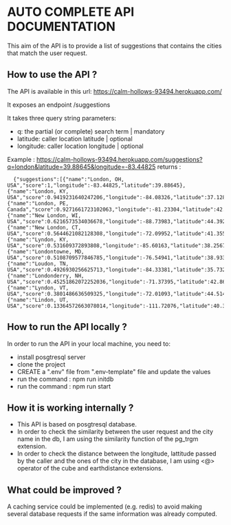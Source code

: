 # AUTO COMPLETE API DOCUMENTATION

This aim of the API is to provide a list of suggestions that contains the cities that match the user request.

## How to use the API ?

The API is available in this url: https://calm-hollows-93494.herokuapp.com/

It exposes an endpoint /suggestions 

It takes three query string parameters:
 - q: the partial (or complete) search term | mandatory
 - latitude: caller location latitude | optional
 - longitude: caller location longitude | optional

Example : https://calm-hollows-93494.herokuapp.com/suggestions?q=london&latitude=39.88645&longitude=-83.44825
returns : 
```
  {"suggestions":[{"name":"London, OH, USA","score":1,"longitude":-83.44825,"latitude":39.88645},{"name":"London, KY, USA","score":0.9419231640247206,"longitude":-84.08326,"latitude":37.12898},{"name":"London, PE, Canada","score":0.9271661723102063,"longitude":-81.23304,"latitude":42.98339},{"name":"New London, WI, USA","score":0.6216573534036678,"longitude":-88.73983,"latitude":44.39276},{"name":"New London, CT, USA","score":0.5644621082128308,"longitude":-72.09952,"latitude":41.35565},{"name":"Lyndon, KY, USA","score":0.531609372893808,"longitude":-85.60163,"latitude":38.25674},{"name":"Londontowne, MD, USA","score":0.5108709577846785,"longitude":-76.54941,"latitude":38.93345},{"name":"Loudon, TN, USA","score":0.4926930256625713,"longitude":-84.33381,"latitude":35.73285},{"name":"Londonderry, NH, USA","score":0.45251862072252036,"longitude":-71.37395,"latitude":42.86509},{"name":"Lyndon, VT, USA","score":0.3801486636509325,"longitude":-72.01093,"latitude":44.51422},{"name":"Lindon, UT, USA","score":0.13364572663078014,"longitude":-111.72076,"latitude":40.34329}]}
```

## How to run the API locally ?

In order to run the API in your local machine, you need to:
 - install posgtresql server
 - clone the project
 - CREATE a ".env" file from ".env-template" file and update the values
 - run the command : npm run initdb
 - run the command : npm run start


## How it is working internally ?

- This API is based on posgtresql database. 
- In order to check the similarity between the user request and the city name in the db, I am using the similarity function of the pg_trgm extension.
- In order to check the distance between the longitude, lattitude passed by the caller and the ones of the city in the database, I am using <@> operator of the cube and earthdistance extensions.

## What could be improved ?

A caching service could be implemented (e.g. redis) to avoid making several database requests if the same information was already computed.
